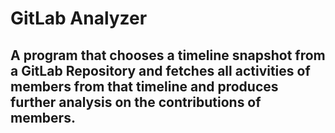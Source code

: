 # GitLab Analyzer
  
  
## A program that chooses a timeline snapshot from a GitLab Repository and fetches all activities of members from that timeline and produces further analysis on the contributions of members.